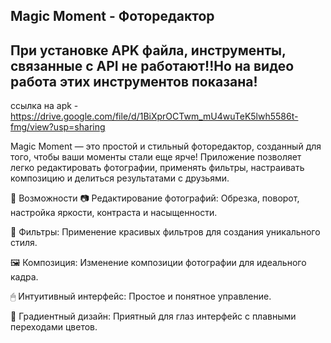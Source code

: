 ## Magic Moment - Фоторедактор
## При установке APK файла, инструменты, связанные с API не работают!!Но на видео работа этих инструментов показана!
ссылка на apk - https://drive.google.com/file/d/1BiXprOCTwm_mU4wuTeK5lwh5586t-fmg/view?usp=sharing

Magic Moment — это простой и стильный фоторедактор, созданный для того, чтобы ваши моменты стали еще ярче! Приложение позволяет легко редактировать фотографии, применять фильтры, настраивать композицию и делиться результатами с друзьями.

🌟 Возможности
📷 Редактирование фотографий: Обрезка, поворот, настройка яркости, контраста и насыщенности.

🎨 Фильтры: Применение красивых фильтров для создания уникального стиля.

🖼 Композиция: Изменение композиции фотографии для идеального кадра.

🖱 Интуитивный интерфейс: Простое и понятное управление.

🌈 Градиентный дизайн: Приятный для глаз интерфейс с плавными переходами цветов.
